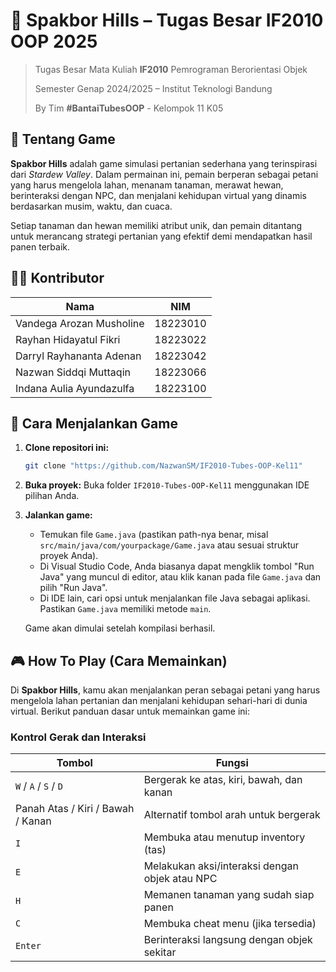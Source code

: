 # 🌾 Spakbor Hills – Tugas Besar IF2010 OOP 2025

> Tugas Besar Mata Kuliah **IF2010**  Pemrograman Berorientasi Objek
> 
> Semester Genap 2024/2025 – Institut Teknologi Bandung
> 
> By Tim **#BantaiTubesOOP** - Kelompok 11 K05

## 📖 Tentang Game

**Spakbor Hills** adalah game simulasi pertanian sederhana yang terinspirasi dari *Stardew Valley*. Dalam permainan ini, pemain berperan sebagai petani yang harus mengelola lahan, menanam tanaman, merawat hewan, berinteraksi dengan NPC, dan menjalani kehidupan virtual yang dinamis berdasarkan musim, waktu, dan cuaca.

Setiap tanaman dan hewan memiliki atribut unik, dan pemain ditantang untuk merancang strategi pertanian yang efektif demi mendapatkan hasil panen terbaik.

## 🧑‍💻 Kontributor

| Nama                       | NIM       |
|----------------------------|-----------|
| Vandega Arozan Musholine   | 18223010  |
| Rayhan Hidayatul Fikri     | 18223022  |
| Darryl Rayhananta Adenan   | 18223042  |
| Nazwan Siddqi Muttaqin     | 18223066  |
| Indana Aulia Ayundazulfa   | 18223100  |

## 🚀 Cara Menjalankan Game

1.  **Clone repositori ini:**
    ```bash
    git clone "https://github.com/NazwanSM/IF2010-Tubes-OOP-Kel11"
    ```

2.  **Buka proyek:**
    Buka folder `IF2010-Tubes-OOP-Kel11` menggunakan IDE pilihan Anda.

3.  **Jalankan game:**
    * Temukan file `Game.java` (pastikan path-nya benar, misal `src/main/java/com/yourpackage/Game.java` atau sesuai struktur proyek Anda).
    * Di Visual Studio Code, Anda biasanya dapat mengklik tombol "Run Java" yang muncul di editor, atau klik kanan pada file `Game.java` dan pilih "Run Java".
    * Di IDE lain, cari opsi untuk menjalankan file Java sebagai aplikasi. Pastikan `Game.java` memiliki metode `main`.

    Game akan dimulai setelah kompilasi berhasil.

## 🎮 How To Play (Cara Memainkan)

Di **Spakbor Hills**, kamu akan menjalankan peran sebagai petani yang harus mengelola lahan pertanian dan menjalani kehidupan sehari-hari di dunia virtual. Berikut panduan dasar untuk memainkan game ini:

### Kontrol Gerak dan Interaksi

| Tombol         | Fungsi                                      |
|----------------|---------------------------------------------|
| `W` / `A` / `S` / `D` | Bergerak ke atas, kiri, bawah, dan kanan      |
| Panah Atas / Kiri / Bawah / Kanan | Alternatif tombol arah untuk bergerak         |
| `I`            | Membuka atau menutup inventory (tas)        |
| `E`            | Melakukan aksi/interaksi dengan objek atau NPC |
| `H`            | Memanen tanaman yang sudah siap panen        |
| `C`            | Membuka cheat menu (jika tersedia)            |
| `Enter`        | Berinteraksi langsung dengan objek sekitar   |
